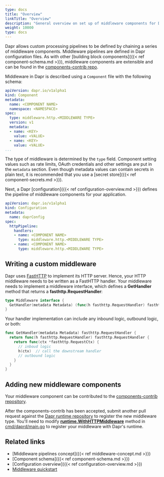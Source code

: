 ```yaml
---
type: docs
title: "Overview"
linkTitle: "Overview"
description: "General overview on set up of middleware components for Dapr"
weight: 10000
type: docs
---
```


Dapr allows custom processing pipelines to be defined by chaining a series of middleware components. Middleware pipelines are defined in Dapr configuration files.
As with other [building block components]({{< ref component-schema.md >}}), middleware components are extensible and can be found in the [components-contrib repo](https://github.com/dapr/components-contrib/tree/master/middleware/http).

Middleware in Dapr is described using a `Component` file with the following schema:

```yaml
apiVersion: dapr.io/v1alpha1
kind: Component
metadata:
  name: <COMPONENT NAME>
  namespace: <NAMESPACE>
spec:
  type: middleware.http.<MIDDLEWARE TYPE>
  version: v1
  metadata:
  - name: <KEY>
    value: <VALUE>
  - name: <KEY>
    value: <VALUE>
...
```
The type of middleware is determined by the `type` field. Component setting values such as rate limits, OAuth credentials and other settings are put in the `metadata` section.
Even though metadata values can contain secrets in plain text, it is recommended that you use a [secret store]({{< ref component-secrets.md >}}).

Next, a Dapr [configuration]({{< ref configuration-overview.md >}}) defines the pipeline of middleware components for your application.

```yaml
apiVersion: dapr.io/v1alpha1
kind: Configuration
metadata:
  name: daprConfig
spec:
  httpPipeline:
    handlers:
    - name: <COMPONENT NAME>
      type: middleware.http.<MIDDLEWARE TYPE>
    - name: <COMPONENT NAME>
      type: middleware.http.<MIDDLEWARE TYPE>
```

## Writing a custom middleware

Dapr uses [FastHTTP](https://github.com/valyala/fasthttp) to implement its HTTP server. Hence, your HTTP middleware needs to be written as a FastHTTP handler. Your middleware needs to implement a middleware interface, which defines a **GetHandler** method that returns a **fasthttp.RequestHandler**:

```go
type Middleware interface {
  GetHandler(metadata Metadata) (func(h fasthttp.RequestHandler) fasthttp.RequestHandler, error)
}
```

Your handler implementation can include any inbound logic, outbound logic, or both:

```go
func GetHandler(metadata Metadata) fasthttp.RequestHandler {
  return func(h fasthttp.RequestHandler) fasthttp.RequestHandler {
    return func(ctx *fasthttp.RequestCtx) {
      // inboud logic
      h(ctx)  // call the downstream handler
      // outbound logic
    }
  }
}
```

## Adding new middleware components

Your middleware component can be contributed to the [components-contrib repository](https://github.com/dapr/components-contrib/tree/master/middleware). 

After the components-contrib has been accepted, submit another pull request against the [Dapr runtime repository](https://github.com/dapr/dapr) to register the new middleware type. You'll need to modify **[runtime.WithHTTPMiddleware](https://github.com/dapr/dapr/blob/f4d50b1369e416a8f7b93e3e226c4360307d1313/cmd/daprd/main.go#L394-L424)** method in [cmd/daprd/main.go](https://github.com/dapr/dapr/blob/master/cmd/daprd/main.go) to register your middleware with Dapr's runtime.

## Related links

* [Middleware pipelines concept]({{< ref middleware-concept.md >}})
* [Component schema]({{< ref component-schema.md >}})
* [Configuration overview]({{< ref configuration-overview.md >}})
* [Middleware quickstart](https://github.com/dapr/quickstarts/tree/master/middleware)
